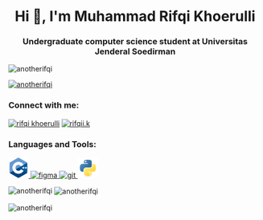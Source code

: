 <h1 align="center">Hi 👋, I'm Muhammad Rifqi Khoerulli</h1>
<h3 align="center">Undergraduate computer science student at Universitas Jenderal Soedirman</h3>

<p align="left"> <img src="https://komarev.com/ghpvc/?username=anotherifqi&label=Profile%20views&color=0e75b6&style=flat" alt="anotherifqi" /> </p>

<p align="left"> <a href="https://github.com/ryo-ma/github-profile-trophy"><img src="https://github-profile-trophy.vercel.app/?username=anotherifqi" alt="anotherifqi" /></a> </p>

<h3 align="left">Connect with me:</h3>
<p align="left">
<a href="https://linkedin.com/in/rifqi khoerulli" target="blank"><img align="center" src="https://raw.githubusercontent.com/rahuldkjain/github-profile-readme-generator/master/src/images/icons/Social/linked-in-alt.svg" alt="rifqi khoerulli" height="30" width="40" /></a>
<a href="https://instagram.com/rifqii.k" target="blank"><img align="center" src="https://raw.githubusercontent.com/rahuldkjain/github-profile-readme-generator/master/src/images/icons/Social/instagram.svg" alt="rifqii.k" height="30" width="40" /></a>
</p>

<h3 align="left">Languages and Tools:</h3>
<p align="left"> <a href="https://www.w3schools.com/cpp/" target="_blank" rel="noreferrer"> <img src="https://raw.githubusercontent.com/devicons/devicon/master/icons/cplusplus/cplusplus-original.svg" alt="cplusplus" width="40" height="40"/> </a> <a href="https://www.figma.com/" target="_blank" rel="noreferrer"> <img src="https://www.vectorlogo.zone/logos/figma/figma-icon.svg" alt="figma" width="40" height="40"/> </a> <a href="https://git-scm.com/" target="_blank" rel="noreferrer"> <img src="https://www.vectorlogo.zone/logos/git-scm/git-scm-icon.svg" alt="git" width="40" height="40"/> </a> <a href="https://www.python.org" target="_blank" rel="noreferrer"> <img src="https://raw.githubusercontent.com/devicons/devicon/master/icons/python/python-original.svg" alt="python" width="40" height="40"/> </a> </p>

<p><img align="left" src="https://github-readme-stats.vercel.app/api/top-langs?username=anotherifqi&show_icons=true&locale=en&layout=compact" alt="anotherifqi" /></p>

<p>&nbsp;<img align="center" src="https://github-readme-stats.vercel.app/api?username=anotherifqi&show_icons=true&locale=en" alt="anotherifqi" /></p>

<p><img align="center" src="https://github-readme-streak-stats.herokuapp.com/?user=anotherifqi&" alt="anotherifqi" /></p>
